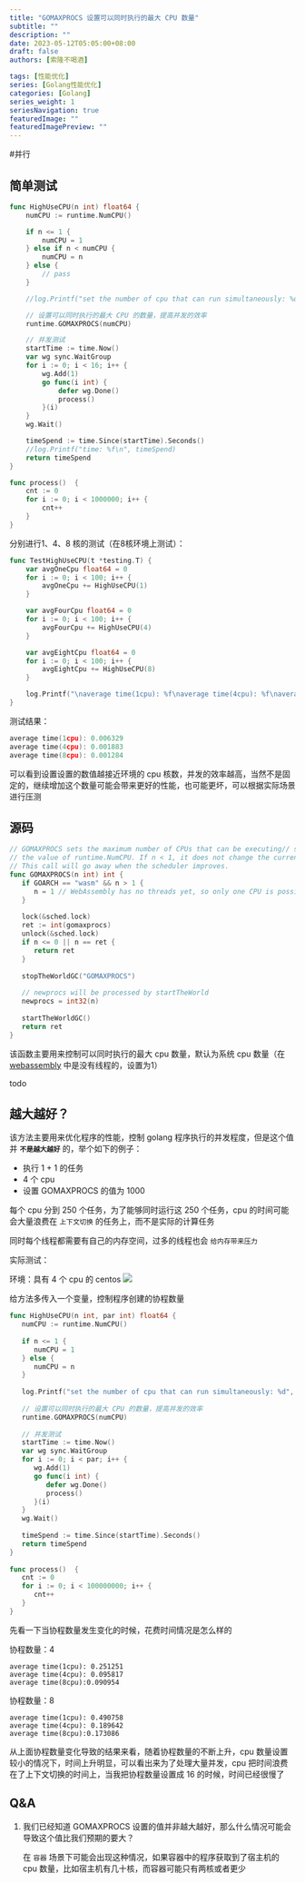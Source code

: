 ```yaml
---
title: "GOMAXPROCS 设置可以同时执行的最大 CPU 数量"
subtitle: ""
description: ""
date: 2023-05-12T05:05:00+08:00
draft: false
authors: [索隆不喝酒]

tags: [性能优化]
series: [Golang性能优化]
categories: [Golang]
series_weight: 1
seriesNavigation: true
featuredImage: ""
featuredImagePreview: ""
---
```

<!--more-->
#并行

## 简单测试

```go {hl_lines=[15]}
func HighUseCPU(n int) float64 {
    numCPU := runtime.NumCPU()

    if n <= 1 {
        numCPU = 1
    } else if n < numCPU {
        numCPU = n
    } else {
        // pass
    }

    //log.Printf("set the number of cpu that can run simultaneously: %d", numCPU)

    // 设置可以同时执行的最大 CPU 的数量，提高并发的效率
    runtime.GOMAXPROCS(numCPU)

    // 并发测试
    startTime := time.Now()
    var wg sync.WaitGroup
    for i := 0; i < 16; i++ {
        wg.Add(1)
        go func(i int) {
            defer wg.Done()
            process()
        }(i)
    }
    wg.Wait()

    timeSpend := time.Since(startTime).Seconds()
    //log.Printf("time: %f\n", timeSpend)
    return timeSpend
}

func process()  {
    cnt := 0
    for i := 0; i < 1000000; i++ {
        cnt++
    }
}
```

分别进行1、4、8 核的测试（在8核环境上测试）：

```go
func TestHighUseCPU(t *testing.T) {
    var avgOneCpu float64 = 0
    for i := 0; i < 100; i++ {
        avgOneCpu += HighUseCPU(1)
    }

    var avgFourCpu float64 = 0
    for i := 0; i < 100; i++ {
        avgFourCpu += HighUseCPU(4)
    }

    var avgEightCpu float64 = 0
    for i := 0; i < 100; i++ {
        avgEightCpu += HighUseCPU(8)
    }

    log.Printf("\naverage time(1cpu): %f\naverage time(4cpu): %f\naverage time(8cpu):%f\n", avgOneCpu/100, avgFourCpu/100, avgEightCpu/100)
}
```

测试结果：

```go
average time(1cpu): 0.006329
average time(4cpu): 0.001883
average time(8cpu): 0.001284
```

可以看到设置设置的数值越接近环境的 cpu 核数，并发的效率越高，当然不是固定的，继续增加这个数量可能会带来更好的性能，也可能更坏，可以根据实际场景进行压测

## 源码

```go
// GOMAXPROCS sets the maximum number of CPUs that can be executing// simultaneously and returns the previous setting. It defaults to  
// the value of runtime.NumCPU. If n < 1, it does not change the current setting.  
// This call will go away when the scheduler improves.  
func GOMAXPROCS(n int) int {  
   if GOARCH == "wasm" && n > 1 {  
      n = 1 // WebAssembly has no threads yet, so only one CPU is possible.  
   }  
  
   lock(&sched.lock)  
   ret := int(gomaxprocs)  
   unlock(&sched.lock)  
   if n <= 0 || n == ret {  
      return ret  
   }  
  
   stopTheWorldGC("GOMAXPROCS")  
  
   // newprocs will be processed by startTheWorld  
   newprocs = int32(n)  
  
   startTheWorldGC()  
   return ret  
}
```

该函数主要用来控制可以同时执行的最大 cpu 数量，默认为系统 cpu 数量（在 [webassembly](https://webassembly.org/) 中是没有线程的，设置为1）

todo

## 越大越好？

该方法主要用来优化程序的性能，控制 golang 程序执行的并发程度，但是这个值并 **`不是越大越好`** 的，举个如下的例子：

- 执行 1 + 1 的任务
- 4 个 cpu
- 设置 GOMAXPROCS 的值为 1000

每个 cpu 分到 250 个任务，为了能够同时运行这 250 个任务，cpu 的时间可能会大量浪费在 `上下文切换` 的任务上，而不是实际的计算任务

同时每个线程都需要有自己的内存空间，过多的线程也会 `给内存带来压力`

实际测试：

环境：具有 4 个 cpu 的 centos
![](images/posts/Pasted%20image%2020230512075016.png)

给方法多传入一个变量，控制程序创建的协程数量
```go
func HighUseCPU(n int, par int) float64 {  
   numCPU := runtime.NumCPU()  
  
   if n <= 1 {  
      numCPU = 1  
   } else {  
      numCPU = n  
   }  
  
   log.Printf("set the number of cpu that can run simultaneously: %d", numCPU)  
  
   // 设置可以同时执行的最大 CPU 的数量，提高并发的效率  
   runtime.GOMAXPROCS(numCPU)  
  
   // 并发测试  
   startTime := time.Now()  
   var wg sync.WaitGroup  
   for i := 0; i < par; i++ {  
      wg.Add(1)  
      go func(i int) {  
         defer wg.Done()  
         process()  
      }(i)  
   }  
   wg.Wait()  
  
   timeSpend := time.Since(startTime).Seconds()  
   return timeSpend  
}  
  
func process()  {  
   cnt := 0  
   for i := 0; i < 100000000; i++ {  
      cnt++  
   }  
}
```


先看一下当协程数量发生变化的时候，花费时间情况是怎么样的

协程数量：4

```
average time(1cpu): 0.251251
average time(4cpu): 0.095817
average time(8cpu):0.090954
```

协程数量：8

```
average time(1cpu): 0.490758
average time(4cpu): 0.189642
average time(8cpu):0.173086
```

从上面协程数量变化导致的结果来看，随着协程数量的不断上升，cpu 数量设置较小的情况下，时间上升明显，可以看出来为了处理大量并发，cpu 把时间浪费在了上下文切换的时间上，当我把协程数量设置成 16 的时候，时间已经很慢了


## Q&A

1. 我们已经知道 GOMAXPROCS 设置的值并非越大越好，那么什么情况可能会导致这个值比我们预期的要大？

	在 `容器` 场景下可能会出现这种情况，如果容器中的程序获取到了宿主机的 cpu 数量，比如宿主机有几十核，而容器可能只有两核或者更少
